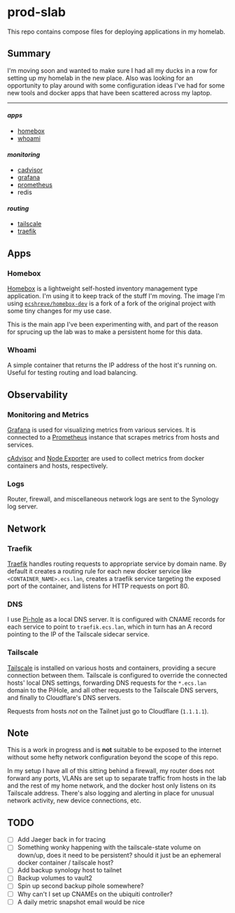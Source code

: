# prod-slab

This repo contains compose files for deploying applications in my homelab.

## Summary

I'm moving soon and wanted to make sure I had all my ducks in a row for setting up my homelab in the new place. Also was looking for an opportunity to play around with some configuration ideas I've had for some new tools and docker apps that have been scattered across my laptop.

---

#### _apps_
- [homebox](#homebox)
- [whoami](#whoami)
  
#### _monitoring_
- [cadvisor](#monitoring-and-metrics)
- [grafana](#monitoring-and-metrics)
- [prometheus](#monitoring-and-metrics)
- redis

#### _routing_
- [tailscale](#tailscale)
- [traefik](#traefik)


## Apps
### Homebox

[Homebox](https://github.com/sysadminsmedia/homebox) is a lightweight self-hosted inventory management type application. I'm using it to keep track of the stuff I'm moving. The image I'm using [`ecshreve/homebox-dev`](https://github.com/ecshreve/homebox-dev) is a fork of a fork of the original project with some tiny changes for my use case.

This is the main app I've been experimenting with, and part of the reason for sprucing up the lab was to make a persistent home for this data.

### Whoami

A simple container that returns the IP address of the host it's running on. Useful for testing routing and load balancing.

## Observability

### Monitoring and Metrics

[Grafana](https://grafana.com/) is used for visualizing metrics from various services. It is connected to a [Prometheus](https://prometheus.io/) instance that scrapes metrics from hosts and services.

[cAdvisor](https://github.com/google/cadvisor) and [Node Exporter](https://github.com/prometheus/node_exporter) are used to collect metrics from docker containers and hosts, respectively.

<!-- TODO ### Jaeger -->

### Logs

Router, firewall, and miscellaneous network logs are sent to the Synology log server.

<!-- TODO application logs -->

## Network

### Traefik

[Traefik](https://doc.traefik.io/traefik/routing/providers/docker/) handles routing requests to appropriate service by domain name. By default it creates a routing rule for each new docker service like `<CONTAINER_NAME>.ecs.lan`, creates a traefik service targeting the exposed port of the container, and listens for HTTP requests on port 80.

### DNS

I use [Pi-hole](https://pi-hole.net/) as a local DNS server. It is configured with CNAME records for each service to point to `traefik.ecs.lan`, which in turn has an A record pointing to the IP of the Tailscale sidecar service.

### Tailscale

[Tailscale](https://tailscale.com/use-cases/homelab) is installed on various hosts and containers, providing a secure connection between them. Tailscale is configured to override the connected hosts' local DNS settings, forwarding DNS requests for the `*.ecs.lan` domain to the PiHole, and all other requests to the Tailscale DNS servers, and finally to Cloudflare's DNS servers.

Requests from hosts _not_ on the Tailnet just go to Cloudflare (`1.1.1.1`).

## Note

This is a work in progress and is **not** suitable to be exposed to the internet without some hefty network configuration beyond the scope of this repo.

In my setup I have all of this sitting behind a firewall, my router does not forward any ports, VLANs are set up to separate traffic from hosts in the lab and the rest of my home network, and the docker host only listens on its Tailscale address. There's also logging and alerting in place for unusual network activity, new device connections, etc.

## TODO

- [ ] Add Jaeger back in for tracing
- [ ] Something wonky happening with the tailscale-state volume on down/up, does it need to be persistent? should it just be an ephemeral docker container / tailscale host?
- [ ] Add backup synology host to tailnet
- [ ] Backup volumes to vault2
- [ ] Spin up second backup pihole somewhere? 
- [ ] Why can't I set up CNAMEs on the ubiquiti controller?
- [ ] A daily metric snapshot email would be nice
